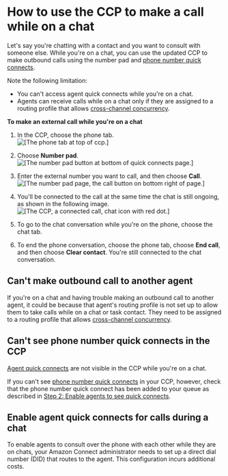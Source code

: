 # How to use the CCP to make a call while on a chat<a name="call-and-chat"></a>

Let's say you're chatting with a contact and you want to consult with someone else\. While you're on a chat, you can use the updated CCP to make outbound calls using the number pad and [phone number quick connects](quick-connects.md#external-quick-connect-type)\. 

Note the following limitation:
+ You can't access agent quick connects while you're on a chat\.
+ Agents can receive calls while on a chat only if they are assigned to a routing profile that allows [cross\-channel concurrency](routing-profiles.md)\.

**To make an external call while you're on a chat**

1. In the CCP, choose the phone tab\.  
![\[The phone tab at top of ccp.\]](http://docs.aws.amazon.com/connect/latest/adminguide/images/training-guide-choose-phone-while-on-chat.png)

1. Choose **Number pad**\.  
![\[The number pad button at bottom of quick connects page.\]](http://docs.aws.amazon.com/connect/latest/adminguide/images/training-guide-choose-numberpad-while-on-chat.png)

1. Enter the external number you want to call, and then choose **Call**\.  
![\[The number pad page, the call button on bottom right of page.\]](http://docs.aws.amazon.com/connect/latest/adminguide/images/training-guide-dial-call-while-on-chat.png)

1. You'll be connected to the call at the same time the chat is still ongoing, as shown in the following image\.  
![\[The CCP, a connected call, chat icon with red dot.\]](http://docs.aws.amazon.com/connect/latest/adminguide/images/training-guide-connected-call-while-on-chat.png)

1. To go to the chat conversation while you're on the phone, choose the chat tab\. 

1. To end the phone conversation, choose the phone tab, choose **End call**, and then choose **Clear contact**\. You're still connected to the chat conversation\.

## Can't make outbound call to another agent<a name="call-and-chat-troubleshooting1"></a>

If you're on a chat and having trouble making an outbound call to another agent, it could be because that agent's routing profile is not set up to allow them to take calls while on a chat or task contact\. They need to be assigned to a routing profile that allows [cross\-channel concurrency](routing-profiles.md)\. 

## Can't see phone number quick connects in the CCP<a name="call-and-chat-troubleshooting2"></a>

 [Agent quick connects](quick-connects.md#agent-quick-connect-type) are not visible in the CCP while you're on a chat\.

If you can't see [phone number quick connects](quick-connects.md#external-quick-connect-type) in your CCP, however, check that the phone number quick connect has been added to your queue as described in [Step 2: Enable agents to see quick connects](quick-connects.md#step2-enable-agents-to-see-quick-connects)\.

## Enable agent quick connects for calls during a chat<a name="call-and-chat-enable-agent-quick-connects"></a>

To enable agents to consult over the phone with each other while they are on chats, your Amazon Connect administrator needs to set up a direct dial number \(DID\) that routes to the agent\. This configuration incurs additional costs\. 